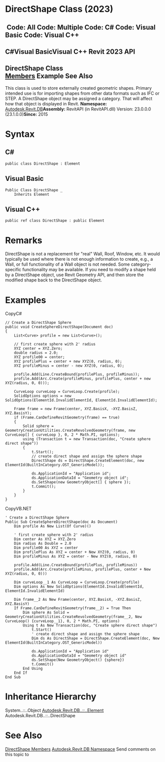 # DirectShape Class (2023)

﻿
 Code: All Code: Multiple Code: C# Code: Visual Basic Code: Visual C++   
---  
C#Visual BasicVisual C++
Revit 2023 API  
---  
DirectShape Class  
[Members](12ae45fe-e79f-573a-bf55-7c851591b770.md "DirectShape Members") Example See Also  
---  
This class is used to store externally created geometric shapes. Primary intended use is for importing shapes from other data formats such as IFC or STEP. A DirectShape object may be assigned a category. That will affect how that object is displayed in Revit. 
**Namespace:** [Autodesk.Revit.DB](87546ba7-461b-c646-cbb1-2cb8f5bff8b2.md "Autodesk.Revit.DB Namespace")**Assembly:** RevitAPI (in RevitAPI.dll) Version: 23.0.0.0 (23.1.0.0)**Since:** 2015 
# Syntax
C#  
---  
```text
public class DirectShape : Element
```
  
Visual Basic  
---  
```text
Public Class DirectShape _
	Inherits Element
```
  
Visual C++  
---  
```text
public ref class DirectShape : public Element
```
  
# Remarks
DirectShape is not a replacement for "real" Wall, Roof, Window, etc. It would typically be used where there is not enough information to create, e.g., a Wall, or full functionality of a Wall object is not needed. Some category-specific functionality may be available. If you need to modify a shape held by a DirectShape object, use Revit Geometry API, and then store the modified shape back to the DirectShape object. 
# Examples
CopyC#
```text
// Create a DirectShape Sphere
public void CreateSphereDirectShape(Document doc)
{
    List<Curve> profile = new List<Curve>();

    // first create sphere with 2' radius
    XYZ center = XYZ.Zero;
    double radius = 2.0;    
    XYZ profile00 = center;
    XYZ profilePlus = center + new XYZ(0, radius, 0);
    XYZ profileMinus = center - new XYZ(0, radius, 0);

    profile.Add(Line.CreateBound(profilePlus, profileMinus));
    profile.Add(Arc.Create(profileMinus, profilePlus, center + new XYZ(radius, 0, 0)));

    CurveLoop curveLoop = CurveLoop.Create(profile);
    SolidOptions options = new SolidOptions(ElementId.InvalidElementId, ElementId.InvalidElementId);

    Frame frame = new Frame(center, XYZ.BasisX, -XYZ.BasisZ, XYZ.BasisY);
    if (Frame.CanDefineRevitGeometry(frame) == true)
    {
        Solid sphere = GeometryCreationUtilities.CreateRevolvedGeometry(frame, new CurveLoop[] { curveLoop }, 0, 2 * Math.PI, options);
        using (Transaction t = new Transaction(doc, "Create sphere direct shape"))
        {
            t.Start();
            // create direct shape and assign the sphere shape
            DirectShape ds = DirectShape.CreateElement(doc, new ElementId(BuiltInCategory.OST_GenericModel));

            ds.ApplicationId = "Application id";
            ds.ApplicationDataId = "Geometry object id";
            ds.SetShape(new GeometryObject[] { sphere });
            t.Commit();
        }
    }
}
```

CopyVB.NET
```text
' Create a DirectShape Sphere
Public Sub CreateSphereDirectShape(doc As Document)
    Dim profile As New List(Of Curve)()

    ' first create sphere with 2' radius
    Dim center As XYZ = XYZ.Zero
    Dim radius As Double = 2.0
    Dim profile00 As XYZ = center
    Dim profilePlus As XYZ = center + New XYZ(0, radius, 0)
    Dim profileMinus As XYZ = center - New XYZ(0, radius, 0)

    profile.Add(Line.CreateBound(profilePlus, profileMinus))
    profile.Add(Arc.Create(profileMinus, profilePlus, center + New XYZ(radius, 0, 0)))

    Dim curveLoop__1 As CurveLoop = CurveLoop.Create(profile)
    Dim options As New SolidOptions(ElementId.InvalidElementId, ElementId.InvalidElementId)

    Dim frame__2 As New Frame(center, XYZ.BasisX, -XYZ.BasisZ, XYZ.BasisY)
    If Frame.CanDefineRevitGeometry(frame__2) = True Then
        Dim sphere As Solid = GeometryCreationUtilities.CreateRevolvedGeometry(frame__2, New CurveLoop() {curveLoop__1}, 0, 2 * Math.PI, options)
        Using t As New Transaction(doc, "Create sphere direct shape")
            t.Start()
            ' create direct shape and assign the sphere shape
            Dim ds As DirectShape = DirectShape.CreateElement(doc, New ElementId(BuiltInCategory.OST_GenericModel))

            ds.ApplicationId = "Application id"
            ds.ApplicationDataId = "Geometry object id"
            ds.SetShape(New GeometryObject() {sphere})
            t.Commit()
        End Using
    End If
End Sub
```

# Inheritance Hierarchy
System..::..Object [Autodesk.Revit.DB..::..Element](eb16114f-69ea-f4de-0d0d-f7388b105a16.md "Element Class") Autodesk.Revit.DB..::..DirectShape
# See Also
[DirectShape Members](12ae45fe-e79f-573a-bf55-7c851591b770.md "DirectShape Members")
[Autodesk.Revit.DB Namespace](87546ba7-461b-c646-cbb1-2cb8f5bff8b2.md "Autodesk.Revit.DB Namespace")
Send comments on this topic to 